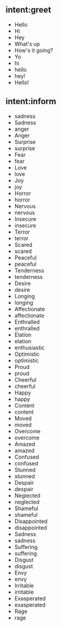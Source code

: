 ## intent:greet
- Hello
- Hi
- Hey
- What's up
- How's it going?
- Yo
- hi
- hello
- hey!
- Hello!

## intent:inform
- sadness
- Sadness
- anger
- Anger
- Surprise
- surprise
- Fear
- fear
- Love
- love
- Joy
- joy
- Horror
- horror
- Nervous
- nervous
- Insecure
- insecure
- Terror
- terror
- Scared
- scared
- Peaceful
- peaceful
- Tenderness
- tenderness
- Desire
- desire
- Longing
- longing
- Affectionate
- affectionate
- Enthralled
- enthralled
- Elation
- elation
- enthusiastic
- Optimistic
- optimistic
- Proud
- proud
- Cheerful
- cheerful
- Happy
- happy
- Content
- content
- Moved
- moved
- Overcome
- overcome
- Amazed
- amazed
- Confused
- confused
- Stunned
- stunned
- Despair
- despair
- Neglected
- neglected
- Shameful
- shameful
- Disappointed
- disappointed
- Sadness
- sadness
- Suffering
- suffering
- Disgust
- disgust
- Envy
- envy
- Irritable
- irritable
- Exasperated
- exasperated
- Rage
- rage
